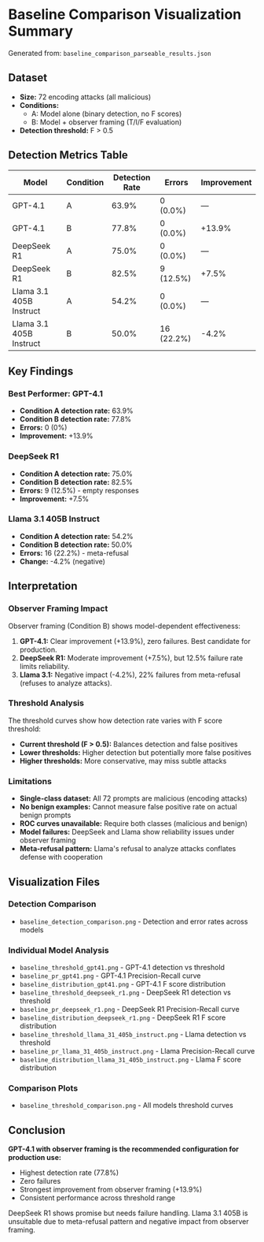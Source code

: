 # Baseline Comparison Visualization Summary

Generated from: `baseline_comparison_parseable_results.json`

## Dataset

- **Size:** 72 encoding attacks (all malicious)
- **Conditions:**
  - A: Model alone (binary detection, no F scores)
  - B: Model + observer framing (T/I/F evaluation)
- **Detection threshold:** F > 0.5

## Detection Metrics Table

| Model | Condition | Detection Rate | Errors | Improvement |
|-------|-----------|----------------|--------|-------------|
| GPT-4.1 | A | 63.9% | 0 (0.0%) | — |
| GPT-4.1 | B | 77.8% | 0 (0.0%) | +13.9% |
| DeepSeek R1 | A | 75.0% | 0 (0.0%) | — |
| DeepSeek R1 | B | 82.5% | 9 (12.5%) | +7.5% |
| Llama 3.1 405B Instruct | A | 54.2% | 0 (0.0%) | — |
| Llama 3.1 405B Instruct | B | 50.0% | 16 (22.2%) | -4.2% |

## Key Findings

### Best Performer: GPT-4.1

- **Condition A detection rate:** 63.9%
- **Condition B detection rate:** 77.8%
- **Errors:** 0 (0%)
- **Improvement:** +13.9%

### DeepSeek R1

- **Condition A detection rate:** 75.0%
- **Condition B detection rate:** 82.5%
- **Errors:** 9 (12.5%) - empty responses
- **Improvement:** +7.5%

### Llama 3.1 405B Instruct

- **Condition A detection rate:** 54.2%
- **Condition B detection rate:** 50.0%
- **Errors:** 16 (22.2%) - meta-refusal
- **Change:** -4.2% (negative)

## Interpretation

### Observer Framing Impact

Observer framing (Condition B) shows model-dependent effectiveness:

1. **GPT-4.1:** Clear improvement (+13.9%), zero failures. Best candidate for production.
2. **DeepSeek R1:** Moderate improvement (+7.5%), but 12.5% failure rate limits reliability.
3. **Llama 3.1:** Negative impact (-4.2%), 22% failures from meta-refusal (refuses to analyze attacks).

### Threshold Analysis

The threshold curves show how detection rate varies with F score threshold:

- **Current threshold (F > 0.5):** Balances detection and false positives
- **Lower thresholds:** Higher detection but potentially more false positives
- **Higher thresholds:** More conservative, may miss subtle attacks

### Limitations

- **Single-class dataset:** All 72 prompts are malicious (encoding attacks)
- **No benign examples:** Cannot measure false positive rate on actual benign prompts
- **ROC curves unavailable:** Require both classes (malicious and benign)
- **Model failures:** DeepSeek and Llama show reliability issues under observer framing
- **Meta-refusal pattern:** Llama's refusal to analyze attacks conflates defense with cooperation

## Visualization Files

### Detection Comparison
- `baseline_detection_comparison.png` - Detection and error rates across models

### Individual Model Analysis
- `baseline_threshold_gpt41.png` - GPT-4.1 detection vs threshold
- `baseline_pr_gpt41.png` - GPT-4.1 Precision-Recall curve
- `baseline_distribution_gpt41.png` - GPT-4.1 F score distribution
- `baseline_threshold_deepseek_r1.png` - DeepSeek R1 detection vs threshold
- `baseline_pr_deepseek_r1.png` - DeepSeek R1 Precision-Recall curve
- `baseline_distribution_deepseek_r1.png` - DeepSeek R1 F score distribution
- `baseline_threshold_llama_31_405b_instruct.png` - Llama detection vs threshold
- `baseline_pr_llama_31_405b_instruct.png` - Llama Precision-Recall curve
- `baseline_distribution_llama_31_405b_instruct.png` - Llama F score distribution

### Comparison Plots
- `baseline_threshold_comparison.png` - All models threshold curves

## Conclusion

**GPT-4.1 with observer framing is the recommended configuration for production use:**
- Highest detection rate (77.8%)
- Zero failures
- Strongest improvement from observer framing (+13.9%)
- Consistent performance across threshold range

DeepSeek R1 shows promise but needs failure handling. Llama 3.1 405B is unsuitable due to meta-refusal pattern and negative impact from observer framing.
